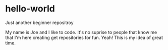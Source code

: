 # hello-world
Just another beginner repositroy

My name is Joe and I like to code. It's no suprise to people that know me that I'm here creating get repositories for fun. Yeah! This is my idea of great time.
